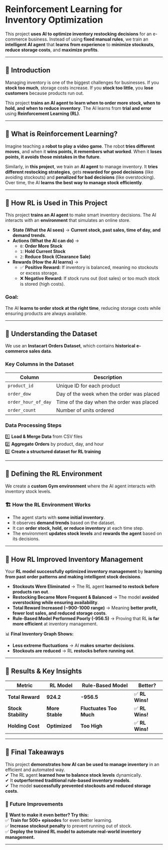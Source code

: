 # Reinforcement Learning for Inventory Optimization

This project **uses AI to optimize inventory restocking decisions** for an e-commerce business. Instead of using **fixed manual rules**, we train an **intelligent AI agent** that **learns from experience** to **minimize stockouts**, **reduce storage costs**, and **maximize profits**.

---

## **📌 Introduction**
Managing inventory is one of the biggest challenges for businesses. If you **stock too much**, storage costs increase. If you **stock too little**, you **lose customers** because products run out.

This project **trains an AI agent to learn when to order more stock, when to hold, and when to reduce inventory**. The AI learns from **trial and error** using **Reinforcement Learning (RL)**.

---

## **📌 What is Reinforcement Learning?**
Imagine teaching a **robot to play a video game**. The robot **tries different moves**, and when it **wins points, it remembers what worked**. When it **loses points, it avoids those mistakes in the future**.

Similarly, in **this project**, we train an **AI agent** to manage inventory. It **tries different restocking strategies**, gets **rewarded for good decisions** (like avoiding stockouts) and **penalized for bad decisions** (like overstocking). Over time, the AI **learns the best way to manage stock efficiently**.

---

## **📌 How RL is Used in This Project**
This project **trains an AI agent** to make smart inventory decisions. The AI interacts with an **environment** that simulates an online store.

- **State (What the AI sees)** → **Current stock, past sales, time of day, and demand trends**.
- **Actions (What the AI can do)** →  
  - `0`: **Order More Stock**  
  - `1`: **Hold Current Stock**  
  - `2`: **Reduce Stock (Clearance Sale)**  
- **Rewards (How the AI learns)** →  
  - ✅ **Positive Reward:** If inventory is balanced, meaning no stockouts or excess storage.  
  - ❌ **Negative Reward:** If stock runs out (lost sales) or too much stock is stored (high costs).

### **Goal:**  
The AI **learns to order stock at the right time**, reducing storage costs while ensuring products are always available.

---

## **📌 Understanding the Dataset**
We use an **Instacart Orders Dataset**, which contains **historical e-commerce sales data**.  

### **Key Columns in the Dataset**
| **Column** | **Description** |
|------------|----------------|
| `product_id` | Unique ID for each product |
| `order_dow` | Day of the week when the order was placed |
| `order_hour_of_day` | Time of the day when the order was placed |
| `order_count` | Number of units ordered |

### **Data Processing Steps**
1️⃣ **Load & Merge Data** from CSV files  
2️⃣ **Aggregate Orders** by product, day, and hour  
3️⃣ **Create a structured dataset for RL training**  

---

## **📌 Defining the RL Environment**
We create a **custom Gym environment** where the AI agent interacts with inventory stock levels.

### **🏗 How the RL Environment Works**
- The agent starts with **some initial inventory**.
- It observes **demand trends** based on the dataset.
- It can **order stock, hold, or reduce inventory** at each time step.
- The environment **updates stock levels** and **rewards the agent** based on its decisions.

---

## **📌 How RL Improved Inventory Management**
Your **RL model successfully optimized inventory management** by **learning from past order patterns and making intelligent stock decisions**.

- **Stockouts Were Eliminated** → The RL agent **learned to restock before products ran out**.
- **Restocking Became More Frequent & Balanced** → The model **avoided overstocking while ensuring availability**.
- **Total Reward Increased (~900-1000 range)** → Meaning **better profit, fewer lost sales, and reduced storage costs**.
- **Rule-Based Model Performed Poorly (-956.5)** → Proving that RL **is far more efficient** at inventory management.

📊 **Final Inventory Graph Shows:**  
- **Less extreme fluctuations** → AI **makes smarter decisions**.  
- **Stockouts are reduced** → RL **restocks before running out**.  

---

## **📌 Results & Key Insights**
| **Metric** | **RL Model** | **Rule-Based Model** | **Better?** |
|------------|------------|----------------|---------|
| **Total Reward** | **924.2** | **-956.5** | ✅ **RL Wins!** |
| **Stock Stability** | **More Stable** | **Fluctuates Too Much** | ✅ **RL Wins!** |
| **Holding Cost** | **Optimized** | **Too High** | ✅ **RL Wins!** |

---

## **📌 Final Takeaways**
This project **demonstrates how AI can be used to manage inventory** in an efficient and automated way.  
✔ The RL agent **learned how to balance stock levels** dynamically.  
✔ It **outperformed traditional rule-based inventory models**.  
✔ The model **successfully prevented stockouts and reduced storage costs**.  

### **📌 Future Improvements**
🚀 **Want to make it even better? Try this:**  
✅ **Train for 500+ episodes** for even better learning.  
✅ **Increase stockout penalty** to prevent running out of stock.  
✅ **Deploy the trained RL model to automate real-world inventory management.**  

---


